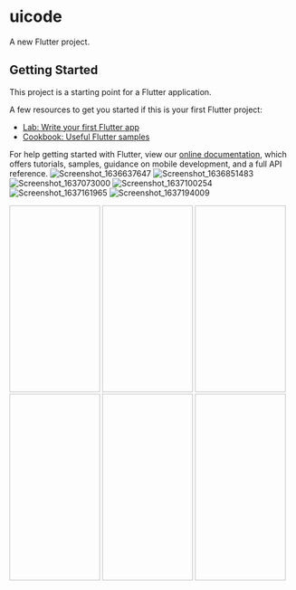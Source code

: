 # uicode

A new Flutter project.

## Getting Started

This project is a starting point for a Flutter application.

A few resources to get you started if this is your first Flutter project:

- [Lab: Write your first Flutter app](https://flutter.dev/docs/get-started/codelab)
- [Cookbook: Useful Flutter samples](https://flutter.dev/docs/cookbook)

For help getting started with Flutter, view our
[online documentation](https://flutter.dev/docs), which offers tutorials,
samples, guidance on mobile development, and a full API reference.
![Screenshot_1636637647](https://user-images.githubusercontent.com/40968259/141311226-e643766e-2f68-428a-a0f8-6ec2c43d9a48.png)
![Screenshot_1636851483](https://user-images.githubusercontent.com/40968259/141663554-f9c17da7-c728-4389-858e-a9a8ef930d43.png)
![Screenshot_1637073000](https://user-images.githubusercontent.com/40968259/142004369-ed943120-d518-4e66-a069-509b37b9e1f1.png)
![Screenshot_1637100254](https://user-images.githubusercontent.com/40968259/142082106-db99f991-a6a6-4c61-97a8-51ceb2fde0c6.png)
![Screenshot_1637161965](https://user-images.githubusercontent.com/40968259/142230260-208f0ca5-1c1c-4243-b570-4b2c3c569b2b.png)
![Screenshot_1637194009](https://user-images.githubusercontent.com/40968259/142302596-0bc0e016-2859-451d-b228-39f17e4945f3.png)

<div>
<img src"https://user-images.githubusercontent.com/40968259/141311226-e643766e-2f68-428a-a0f8-6ec2c43d9a48.png" width="160" height="330">
<img src"https://user-images.githubusercontent.com/40968259/141663554-f9c17da7-c728-4389-858e-a9a8ef930d43.png" width="160" height="330">
<img src"https://user-images.githubusercontent.com/40968259/142004369-ed943120-d518-4e66-a069-509b37b9e1f1.png" width="160" height="330">
<img src"https://user-images.githubusercontent.com/40968259/142082106-db99f991-a6a6-4c61-97a8-51ceb2fde0c6.png" width="160" height="330">
<img src"https://user-images.githubusercontent.com/40968259/142230260-208f0ca5-1c1c-4243-b570-4b2c3c569b2b.png" width="160" height="330">
<img src"https://user-images.githubusercontent.com/40968259/142302596-0bc0e016-2859-451d-b228-39f17e4945f3.png" width="160" height="330">

</div>
